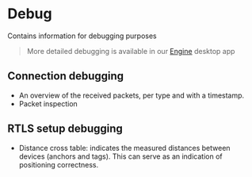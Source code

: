 # Debug

Contains information for debugging purposes
> More detailed debugging is available in our [Engine](/manager/) desktop app

## Connection debugging
* An overview of the received packets, per type and with a timestamp.
* Packet inspection

## RTLS setup debugging
* Distance cross table: indicates the measured distances between devices (anchors and tags). This can serve as an indication of positioning correctness.